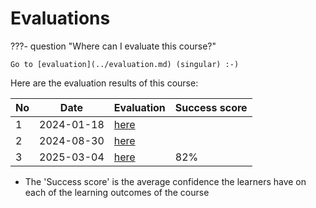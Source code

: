 # Evaluations

???- question "Where can I evaluate this course?"

    Go to [evaluation](../evaluation.md) (singular) :-)

Here are the evaluation results of this course:

No |Date      |Evaluation                |Success score
---|----------|--------------------------|-------------
1  |2024-01-18|[here](20240118/README.md)|
2  |2024-08-30|[here](20240830/README.md)|
3  |2025-03-04|[here](20250304/README.md)|82%

- The 'Success score' is the average confidence the learners
  have on each of the learning outcomes of the course
